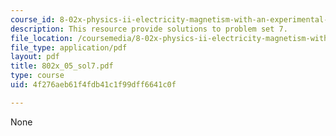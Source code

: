 ```yaml
---
course_id: 8-02x-physics-ii-electricity-magnetism-with-an-experimental-focus-spring-2005
description: This resource provide solutions to problem set 7.
file_location: /coursemedia/8-02x-physics-ii-electricity-magnetism-with-an-experimental-focus-spring-2005/4f276aeb61f4fdb41c1f99dff6641c0f_802x_05_sol7.pdf
file_type: application/pdf
layout: pdf
title: 802x_05_sol7.pdf
type: course
uid: 4f276aeb61f4fdb41c1f99dff6641c0f

---
```

None